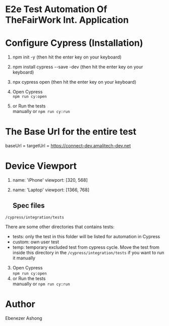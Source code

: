 # E2e Test Automation Of TheFairWork Int. Application


# Configure Cypress (Installation)
1. npm init -y (then hit the enter key on your keyboard)

2. npm install cypress --save -dev  (then hit the enter key on your keyboard)

3. npx cypress open  (then hit the enter key on your keyboard)

4. Open Cypress  
   `npm run cy:open`

5. or Run the tests  
   manually or `npm run cy:run`



# The Base Url for the entire test

baseUrl = targetUrl = https://connect-dev.amalitech-dev.net


# Device Viewport

1. name: 'iPhone'
  viewport: [320, 568]


2.   name: 'Laptop'
     viewport: [1366, 768]


     ## Spec files

`/cypress/integration/tests`

There are some other directories that contains tests:

- tests: only the test in this folder will be listed for automation in Cypress
- custom: own user test
- temp: temporary excluded test from cypress cycle.
  Move the test from inside this directory in the `/cypress/integration/tests`
  if you want to run it manually

3. Open Cypress  
   `npm run cy:open`
4. or Run the tests  
   manually or `npm run cy:run`


# Author
Ebenezer Ashong



